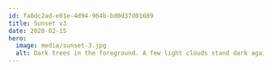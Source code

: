 ```yaml
---
id: fa8dc2ad-e01e-4d94-964b-bd0d37d01689
title: Sunset v3
date: 2020-02-15
hero:
  image: media/sunset-3.jpg
  alt: Dark trees in the foreground. A few light clouds stand dark against the orange sky.
---
```

